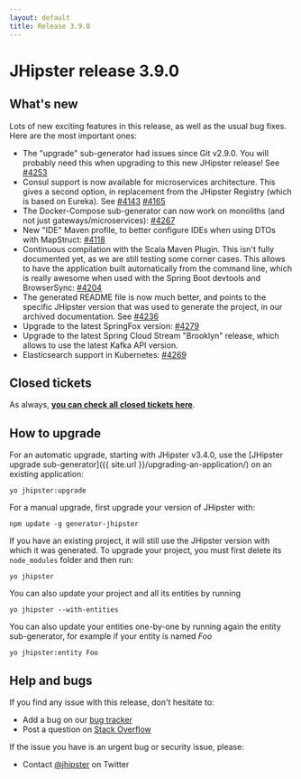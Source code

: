 ```yaml
---
layout: default
title: Release 3.9.0
---
```


JHipster release 3.9.0
==================

What's new
----------

Lots of new exciting features in this release, as well as the usual bug fixes. Here are the most important ones:

- The "upgrade" sub-generator had issues since Git v2.9.0. You will probably need this when upgrading to this new JHipster release! See [#4253](https://github.com/jhipster/generator-jhipster/pull/4253)
- Consul support is now available for microservices architecture. This gives a second option, in replacement from the JHipster Registry (which is based on Eureka). See [#4143](https://github.com/jhipster/generator-jhipster/issues/4143) [#4165](https://github.com/jhipster/generator-jhipster/pull/4165)
- The Docker-Compose sub-generator can now work on monoliths (and not just gateways/microservices): [#4267](https://github.com/jhipster/generator-jhipster/pull/4267)
- New "IDE" Maven profile, to better configure IDEs when using DTOs with MapStruct: [#4118](https://github.com/jhipster/generator-jhipster/pull/4118)
- Continuous compilation with the Scala Maven Plugin. This isn't fully documented yet, as we are still testing some corner cases. This allows to have the application built automatically from the command line, which is really awesome when used with the Spring Boot devtools and BrowserSync: [#4204](https://github.com/jhipster/generator-jhipster/pull/4204)
- The generated README file is now much better, and points to the specific JHipster version that was used to generate the project, in our archived documentation. See [#4236](https://github.com/jhipster/generator-jhipster/pull/4236)
- Upgrade to the latest SpringFox version: [#4279](https://github.com/jhipster/generator-jhipster/pull/4279)
- Upgrade to the latest Spring Cloud Stream "Brooklyn" release, which allows to use the latest Kafka API version.
- Elasticsearch support in Kubernetes: [#4269](https://github.com/jhipster/generator-jhipster/pull/4269)

Closed tickets
------------
As always, __[you can check all closed tickets here](https://github.com/jhipster/generator-jhipster/issues?q=milestone%3A3.9.0+is%3Aclosed)__.

How to upgrade
------------

For an automatic upgrade, starting with JHipster v3.4.0, use the [JHipster upgrade sub-generator]({{ site.url }}/upgrading-an-application/) on an existing application:

```
yo jhipster:upgrade
```

For a manual upgrade, first upgrade your version of JHipster with:

```
npm update -g generator-jhipster
```

If you have an existing project, it will still use the JHipster version with which it was generated.
To upgrade your project, you must first delete its `node_modules` folder and then run:

```
yo jhipster
```

You can also update your project and all its entities by running

```
yo jhipster --with-entities
```

You can also update your entities one-by-one by running again the entity sub-generator, for example if your entity is named _Foo_

```
yo jhipster:entity Foo
```

Help and bugs
--------------

If you find any issue with this release, don't hesitate to:

- Add a bug on our [bug tracker](https://github.com/jhipster/generator-jhipster/issues?state=open)
- Post a question on [Stack Overflow](http://stackoverflow.com/tags/jhipster/info)

If the issue you have is an urgent bug or security issue, please:

- Contact [@jhipster](https://twitter.com/jhipster) on Twitter
